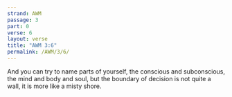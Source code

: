 ```yaml
---
strand: AWM
passage: 3
part: 0
verse: 6
layout: verse
title: "AWM 3:6"
permalink: /AWM/3/6/
---
```

And you can try to name parts of yourself, the conscious and subconscious, the mind and body and soul, but the boundary of decision is not quite a wall, it is more like a misty shore.
